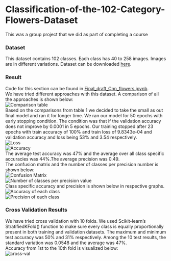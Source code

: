 # Classification-of-the-102-Category-Flowers-Dataset
This was a group project that we did as part of completing a course
### Dataset
This dataset contains 102 classes. Each class has 40 to 258 images. Images are in different variations. Dataset can be downloaded [here](http://www.robots.ox.ac.uk/~vgg/data/flowers/102/index.html).

### Result
Code for this section can be found in [Final_draft_Cnn_flowers.ipynb](https://github.com/ratulKabir/Classification-of-the-102-Category-Flowers-Dataset/blob/master/Final_draft_Cnn_flowers.ipynb).<br>
We have tried different approaches with this dataset. A comparison of all the approaches is shown below:<br>
![Comparison table](https://imgur.com/MSWT7qG.png)<br>
Based on the comparisons from table 1 we decided to take the small as out final model and ran it for
longer time. We ran our model for 50 epochs with early stopping condition. The condition was that if the
validation accuracy does not improve by 0.0001 in 5 epochs. Our training stopped after 23 epochs with
train accuracy of 100% and train loss of 9.8343e-04 and validation accuracy and loss being 53% and 3.54
respectively.<br>
![Loss](https://imgur.com/b3LwKXF.png)<br>
![Accuracy](https://imgur.com/5Ps6aof.png)<br>
The average test accuracy was 47% and the average over all class specific accuracies was 44%.The
average precision was 0.49.<br>
The confusion matrix and the number of classes per precision number is shown below:<br>
![Confusion Matrix](https://imgur.com/off9szK.png)<br>
![ Number of classes per precision value](https://imgur.com/SN3jons.png)<br>
Class specific accuracy and precision is shown below in respective graphs.<br>
![Accuracy of each class](https://imgur.com/cO2npvZ.png)<br>
![Precision of each class](https://imgur.com/1n0H8cK.png)<br>

### Cross Validation Results
We have tried cross validation with 10 folds. We used Scikit-learn’s StratifiedKFold() function to make
sure every class is equally proportionally present in both training and validation datasets. The maximum
and minimum test accuracy was 50% and 31% respectively. Among the 10 test results, the standard
variation was 0.0548 and the average was 47%.<br>
Accuracy from 1st to the 10th fold is visualized below:<br>
![cross-val](https://imgur.com/rnEiJPd.png)<br>

